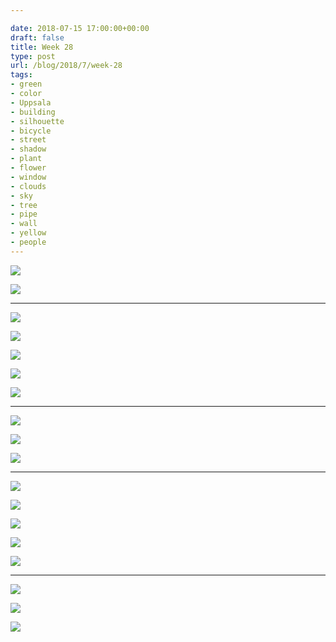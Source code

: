 ```yaml
---

date: 2018-07-15 17:00:00+00:00
draft: false
title: Week 28
type: post
url: /blog/2018/7/week-28
tags:
- green
- color
- Uppsala
- building
- silhouette
- bicycle
- street
- shadow
- plant
- flower
- window
- clouds
- sky
- tree
- pipe
- wall
- yellow
- people
---
```




  
   ![](/images/2018-07-15-20187week-28/2.jpg)

  

  
   ![](/images/2018-07-15-20187week-28/3.jpg)

  



* * *



  
   ![](/images/2018-07-15-20187week-28/4.jpg)

  

  
   ![](/images/2018-07-15-20187week-28/5.jpg)

  

  
   ![](/images/2018-07-15-20187week-28/6.jpg)

  

  
   ![](/images/2018-07-15-20187week-28/7.jpg)

  

  
   ![](/images/2018-07-15-20187week-28/8.jpg)

  



* * *



  
   ![](/images/2018-07-15-20187week-28/9.jpg)

  

  
   ![](/images/2018-07-15-20187week-28/10.jpg)

  

  
   ![](/images/2018-07-15-20187week-28/11.jpg)

  



* * *



  
   ![](/images/2018-07-15-20187week-28/12.jpg)

  

  
   ![](/images/2018-07-15-20187week-28/13.jpg)

  

  
   ![](/images/2018-07-15-20187week-28/14.jpg)

  

  
   ![](/images/2018-07-15-20187week-28/15.jpg)

  

  
   ![](/images/2018-07-15-20187week-28/16.jpg)

  



* * *



  
   ![](/images/2018-07-15-20187week-28/18.jpg)

  

  
   ![](/images/2018-07-15-20187week-28/19.jpg)

  

  
   ![](/images/2018-07-15-20187week-28/20.jpg)

  


